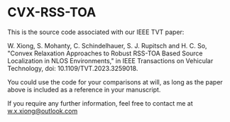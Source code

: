 # CVX-RSS-TOA
This is the source code associated with our IEEE TVT paper:

W. Xiong, S. Mohanty, C. Schindelhauer, S. J. Rupitsch and H. C. So, "Convex Relaxation Approaches to Robust RSS-TOA Based Source Localization in NLOS Environments," in IEEE Transactions on Vehicular Technology, doi: 10.1109/TVT.2023.3259018.

You could use the code for your comparisons at will, as long as the paper above is included as a reference in your manuscript.

If you require any further information, feel free to contact me at w.x.xiong@outlook.com
